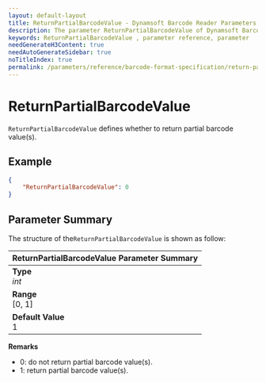 ```yaml
---
layout: default-layout
title: ReturnPartialBarcodeValue - Dynamsoft Barcode Reader Parameters
description: The parameter ReturnPartialBarcodeValue of Dynamsoft Barcode Reader defines whether to return partial barcode value(s).
keywords: ReturnPartialBarcodeValue , parameter reference, parameter
needGenerateH3Content: true
needAutoGenerateSidebar: true
noTitleIndex: true
permalink: /parameters/reference/barcode-format-specification/return-partial-barcode-value.html
---
```


# ReturnPartialBarcodeValue

`ReturnPartialBarcodeValue` defines whether to return partial barcode value(s).

## Example

```json
{
    "ReturnPartialBarcodeValue": 0
}
```

## Parameter Summary

The structure of the`ReturnPartialBarcodeValue` is shown as follow:

| ReturnPartialBarcodeValue  Parameter Summary |
| :--------------------------------- |
| **Type**<br>*int* |
| **Range**<br>[0, 1] |
| **Default Value**<br> 1 |

**Remarks**

- 0: do not return partial barcode value(s).
- 1: return partial barcode value(s).
